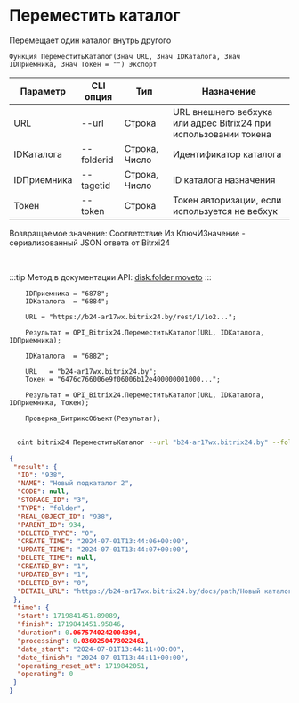 ﻿---
sidebar_position: 4
---

# Переместить каталог
 Перемещает один каталог внутрь другого



`Функция ПереместитьКаталог(Знач URL, Знач IDКаталога, Знач IDПриемника, Знач Токен = "") Экспорт`

  | Параметр | CLI опция | Тип | Назначение |
  |-|-|-|-|
  | URL | --url | Строка | URL внешнего вебхука или адрес Bitrix24 при использовании токена |
  | IDКаталога | --folderid | Строка, Число | Идентификатор каталога |
  | IDПриемника | --tagetid | Строка, Число | ID каталога назначения |
  | Токен | --token | Строка | Токен авторизации, если используется не вебхук |

  
  Возвращаемое значение:   Соответствие Из КлючИЗначение - сериализованный JSON ответа от Bitrxi24

<br/>

:::tip
Метод в документации API: [disk.folder.moveto](https://dev.1c-bitrix.ru/rest_help/disk/folder/disk_folder_moveto.php)
:::
<br/>


```bsl title="Пример кода"
    IDПриемника = "6878";
    IDКаталога  = "6884";

    URL = "https://b24-ar17wx.bitrix24.by/rest/1/1o2...";

    Результат = OPI_Bitrix24.ПереместитьКаталог(URL, IDКаталога, IDПриемника);

    IDКаталога  = "6882";

    URL   = "b24-ar17wx.bitrix24.by";
    Токен = "6476c766006e9f06006b12e400000001000...";

    Результат = OPI_Bitrix24.ПереместитьКаталог(URL, IDКаталога, IDПриемника, Токен);

    Проверка_БитриксОбъект(Результат);
```



```sh title="Пример команды CLI"
    
  oint bitrix24 ПереместитьКаталог --url "b24-ar17wx.bitrix24.by" --folderid "2492" --tagetid "2488" --token "56898d66006e9f06006b12e400000001000..."

```

```json title="Результат"
{
 "result": {
  "ID": "938",
  "NAME": "Новый подкаталог 2",
  "CODE": null,
  "STORAGE_ID": "3",
  "TYPE": "folder",
  "REAL_OBJECT_ID": "938",
  "PARENT_ID": 934,
  "DELETED_TYPE": "0",
  "CREATE_TIME": "2024-07-01T13:44:06+00:00",
  "UPDATE_TIME": "2024-07-01T13:44:07+00:00",
  "DELETE_TIME": null,
  "CREATED_BY": "1",
  "UPDATED_BY": "1",
  "DELETED_BY": "0",
  "DETAIL_URL": "https://b24-ar17wx.bitrix24.by/docs/path/Новый каталог 2/Новый подкаталог 2"
 },
 "time": {
  "start": 1719841451.89089,
  "finish": 1719841451.95846,
  "duration": 0.0675740242004394,
  "processing": 0.0360250473022461,
  "date_start": "2024-07-01T13:44:11+00:00",
  "date_finish": "2024-07-01T13:44:11+00:00",
  "operating_reset_at": 1719842051,
  "operating": 0
 }
}
```
